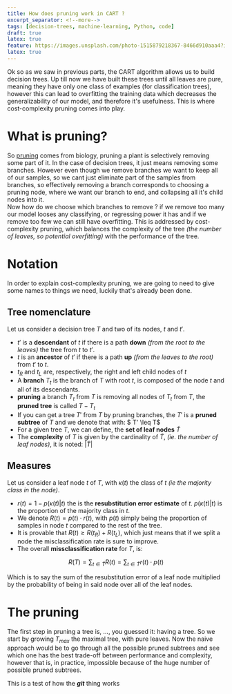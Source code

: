 ```yaml
---
title: How does pruning work in CART ?
excerpt_separator: <!--more-->
tags: [decision-trees, machine-learning, Python, code]
draft: true
latex: true
feature: https://images.unsplash.com/photo-1515879218367-8466d910aaa4?ixlib=rb-1.2.1&auto=format&fit=crop&w=1350&q=80
latex: true
---
```


Ok so as we saw in previous parts, the CART algorithm allows us to build decision trees. Up till now we have built these trees until all leaves are pure, meaning they have only one class of examples (for classification trees), however this can lead to overfitting the training data which decreases the generalizability of our model, and therefore it's usefulness. This is where cost-complexity pruning comes into play.

<!--more-->

# What is pruning?

So [pruning](https://en.wikipedia.org/wiki/Pruning) comes from biology, pruning a plant is selectively removing some part of it. In the case of decision trees, it just means removing some branches. However even though we remove branches we want to keep all of our samples, so we cant just eliminate part of the samples from branches, so effectively removing a branch corresponds to choosing a pruning node, where we want our branch to end, and collapsing all it's child nodes into it.  
Now how do we choose which branches to remove ? if we remove too many our model looses any classifying, or regressing power it has and if we remove too few we can still have overfitting. This is addressed by cost-complexity pruning, which balances the complexity of the tree _(the number of leaves, so potential overfitting)_ with the performance of the tree.

# Notation

In order to explain cost-complexity pruning, we are going to need to give some names to things we need, luckily that's already been done.

## Tree nomenclature

Let us consider a decision tree $T$ and two of its nodes, $t$ and $t'$.

- $t'$ is a **descendant** of $t$ if there is a path **down** _(from the root to the leaves)_ the tree from $t$ to $t'$.
- $t$ is an **ancestor** of $t'$ if there is a path **up** _(from the leaves to the root)_ from $t'$ to $t$.
- $t_R$ and $t_L$ are, respectively, the right and left child nodes of $t$
- A **branch** $T_t$ is the branch of $T$ with root $t$, is composed of the node $t$ and all of its descendants.
- **pruning** a branch $T_t$ from $T$ is removing all nodes of $T_t$ from $T$, the **pruned tree** is called $T-T_t$
- If you can get a tree $T'$ from $T$ by pruning branches, the $T'$ is a **pruned subtree** of $T$ and we denote that with: $ T' \leq T$
- For a given tree $T$, we can define, the **set of leaf nodes** $\widetilde{T}$
- The **complexity** of $T$ is given by the cardinality of $\widetilde{T}$, _(ie. the number of leaf nodes)_, it is noted: $\vert\widetilde{T}\vert$

## Measures

Let us consider a leaf node $t$ of $T$, with $\kappa(t)$ the class of $t$ _(ie the majority class in the node)_.

- $r(t) = 1 - p(\kappa(t)\vert t)$ the is the **resubstitution error estimate** of $t$. $p(\kappa(t)\vert t)$ is the proportion of the majority class in $t$.
- We denote $R(t) = p(t)\cdot r(t)$, with $p(t)$ simply being the proportion of samples in node $t$ compared to the rest of the tree.
- It is provable that $R(t) \geq R(t_R) + R(t_L)$, which just means that if we split a node the misclassification rate is sure to improve.
- The overall **missclassification rate** for $T$, is:

$$
R(T) = \sum_{t\in \widetilde{T}} R(t) = \sum_{t\in \widetilde{T}} r(t)\cdot p(t)
$$

Which is to say the sum of the resubstitution error of a leaf node multiplied by the probability of being in said node over all of the leaf nodes.

# The pruning

The first step in pruning a tree is, ..., you guessed it: having a tree. So we start by growing $T_{max}$ the maximal tree, with pure leaves. Now the naive approach would be to go through all the possible pruned subtrees and see which one has the best trade-off between performance and complexity, however that is, in practice, impossible because of the huge number of possible pruned subtrees.

This is a test of how the **_git_** thing works
